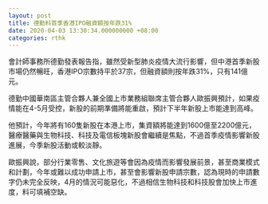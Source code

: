 ```yaml
---
layout: post
title: 德勤料首季香港IPO融資額按年跌31%
date: 2020-04-03 13:30:34.000000000 +08:00
categories: rthk
---
```


會計師事務所德勤發表報告指，雖然受新型肺炎疫情大流行影響，但中港首季新股市場仍然暢旺，香港IPO宗數持平於37宗，但融資額則按年跌31%，只有141億元。

德勤中國華南區主管合夥人兼全國上市業務組聯席主管合夥人歐振興預計，如果疫情能在4-5月受控，新股的前期準備將能重啟，預計下半年新股上市能達到高峰。

他預計，今年將有160隻新股在本港上市，集資額將能達到1600億至2200億元，醫療醫藥與生物科技、科技及電信板塊新股會繼續是焦點，不過首季疫情影響新股進展，今季新股活動或較淡靜。

歐振興說，部分行業零售、文化旅遊等會因為疫情而影響發展前景，甚至商業模式和計劃，今年或難以成功申請上市，甚至會影響新股申請宗數，認為現時的申請數字仍未完全反映，4月的情況可能惡化，不過相信生物科技和科技股會加快上市進度，料可填補空缺。
